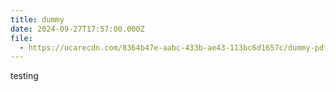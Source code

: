 ```yaml
---
title: dummy
date: 2024-09-27T17:57:00.000Z
file:
  - https://ucarecdn.com/8364b47e-aabc-433b-ae43-113bc6d1657c/dummy-pdf_4.pdf
---
```

testing
